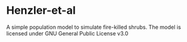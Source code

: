 # Henzler-et-al
A simple population model to simulate fire-killed shrubs. The model is licensed under GNU General Public License v3.0
